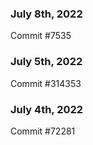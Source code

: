 ### July 8th, 2022

Commit #7535

### July 5th, 2022

Commit #314353


### July 4th, 2022

Commit #72281
